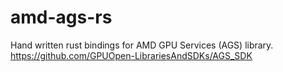 # amd-ags-rs
Hand written rust bindings for AMD GPU Services (AGS) library.  https://github.com/GPUOpen-LibrariesAndSDKs/AGS_SDK
